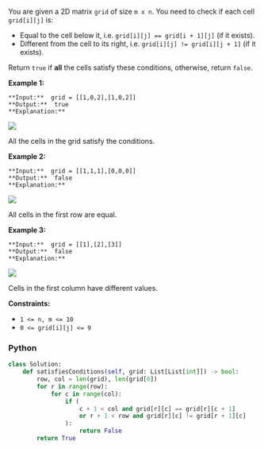 You are given a 2D matrix  `grid`  of size  `m x n`. You need to check if each cell  `grid[i][j]`  is:

-   Equal to the cell below it, i.e.  `grid[i][j] == grid[i + 1][j]`  (if it exists).
-   Different from the cell to its right, i.e.  `grid[i][j] != grid[i][j + 1]`  (if it exists).

Return  `true`  if  **all**  the cells satisfy these conditions, otherwise, return  `false`.

**Example 1:**
```
**Input:**  grid = [[1,0,2],[1,0,2]]
**Output:**  true
**Explanation:**
```

**![](https://assets.leetcode.com/uploads/2024/04/15/examplechanged.png)**

All the cells in the grid satisfy the conditions.

**Example 2:**
```
**Input:**  grid = [[1,1,1],[0,0,0]]
**Output:**  false
**Explanation:**
```

**![](https://assets.leetcode.com/uploads/2024/03/27/example21.png)**

All cells in the first row are equal.

**Example 3:**
```
**Input:**  grid = [[1],[2],[3]]
**Output:**  false
**Explanation:**
```

![](https://assets.leetcode.com/uploads/2024/03/31/changed.png)

Cells in the first column have different values.

**Constraints:**

-   `1 <= n, m <= 10`
-   `0 <= grid[i][j] <= 9`


### Python
```py
class Solution:
    def satisfiesConditions(self, grid: List[List[int]]) -> bool:
        row, col = len(grid), len(grid[0])
        for r in range(row):
            for c in range(col):
                if (
                    c + 1 < col and grid[r][c] == grid[r][c + 1]
                    or r + 1 < row and grid[r][c] != grid[r + 1][c]
                ):
                    return False
        return True
```
